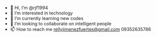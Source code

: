 - 👋 Hi, I’m @rjf1994
- 👀 I’m interested in technology
- 🌱 I’m currently learning new codes
- 💞️ I’m looking to collaborate on intelligent people
- 📫 How to reach me rellyjimenezfuertes@gmail.com 09352635786

<!---
rjf1994/rjf1994 is a ✨ special ✨ repository because its `README.md` (this file) appears on your GitHub profile.
You can click the Preview link to take a look at your changes.
--->
